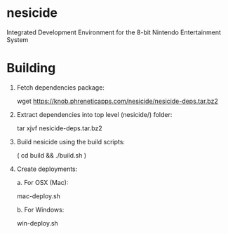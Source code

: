 nesicide
========

Integrated Development Environment for the 8-bit Nintendo Entertainment System

Building
========
1. Fetch dependencies package:

   wget https://knob.phreneticapps.com/nesicide/nesicide-deps.tar.bz2

2. Extract dependencies into top level (nesicide/) folder:

   tar xjvf nesicide-deps.tar.bz2

3. Build nesicide using the build scripts:

   ( cd build && ./build.sh )

4. Create deployments:

   a. For OSX (Mac):
      
      mac-deploy.sh

   b. For Windows:

      win-deploy.sh


